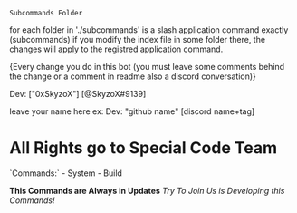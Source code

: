 `Subcommands Folder`

for each folder in './subcommands' is a slash application command exactly (subcommands)
if you modify the index file in some folder there, the changes will apply to the registred application command.

{Every change you do in this bot (you must leave some comments behind the change or a comment in readme also a discord conversation)}

Dev: ["0xSkyzoX"] [@SkyzoX#9139]


leave your name here ex: Dev: "github name" [discord name+tag]

<h1>All Rights go to Special Code Team</h1>
`Commands:`
 - System
 - Build

**This Commands are Always in Updates**
*Try To Join Us is Developing this Commands!*
